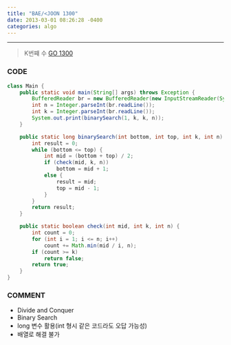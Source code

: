 ```yaml
---
title: "BAE/<JOON 1300"
date: 2013-03-01 08:26:28 -0400
categories: algo
---
```

---

> K번쨰 수 [GO 1300]

### CODE
```java
class Main {
	public static void main(String[] args) throws Exception {
		BufferedReader br = new BufferedReader(new InputStreamReader(System.in));
		int n = Integer.parseInt(br.readLine());
		int k = Integer.parseInt(br.readLine());
		System.out.print(binarySearch(1, k, k, n));
	}

	public static long binarySearch(int bottom, int top, int k, int n) {
		int result = 0;
		while (bottom <= top) {
			int mid = (bottom + top) / 2;
			if (check(mid, k, n))
				bottom = mid + 1;
			else {
				result = mid;
				top = mid - 1;
			}
		}
		return result;
	}

	public static boolean check(int mid, int k, int n) {
		int count = 0;
		for (int i = 1; i <= n; i++)
			count += Math.min(mid / i, n);
		if (count >= k)
			return false;
		return true;
	}
}
```

### COMMENT
* Divide and Conquer
* Binary Search
* long 변수 활용(int 형시 같은 코드라도 오답 가능성)
* 배열로 해결 불가

[GO 1300]: https://www.acmicpc.net/problem/1300
